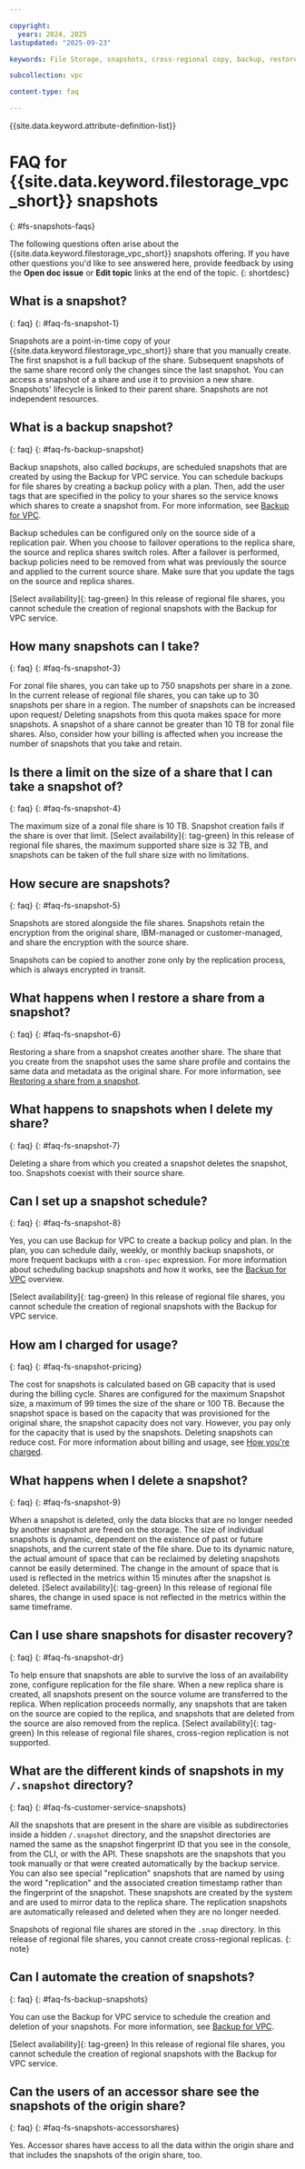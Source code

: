 ```yaml
---

copyright:
  years: 2024, 2025
lastupdated: "2025-09-23"

keywords: File Storage, snapshots, cross-regional copy, backup, restore share

subcollection: vpc

content-type: faq

---
```


{{site.data.keyword.attribute-definition-list}}

# FAQ for {{site.data.keyword.filestorage_vpc_short}} snapshots
{: #fs-snapshots-faqs}

The following questions often arise about the {{site.data.keyword.filestorage_vpc_short}} snapshots offering. If you have other questions you'd like to see answered here, provide feedback by using the **Open doc issue** or **Edit topic** links at the end of the topic.
{: shortdesc}

## What is a snapshot?
{: faq}
{: #faq-fs-snapshot-1}

Snapshots are a point-in-time copy of your {{site.data.keyword.filestorage_vpc_short}} share that you manually create. The first snapshot is a full backup of the share. Subsequent snapshots of the same share record only the changes since the last snapshot. You can access a snapshot of a share and use it to provision a new share. Snapshots' lifecycle is linked to their parent share. Snapshots are not independent resources.

## What is a backup snapshot?
{: faq}
{: #faq-fs-backup-snapshot}

Backup snapshots, also called _backups_, are scheduled snapshots that are created by using the Backup for VPC service. You can schedule backups for file shares by creating a backup policy with a plan. Then, add the user tags that are specified in the policy to your shares so the service knows which shares to create a snapshot from. For more information, see [Backup for VPC](/docs/vpc?topic=vpc-backup-service-about).

Backup schedules can be configured only on the source side of a replication pair. When you choose to failover operations to the replica share, the source and replica shares switch roles. After a failover is performed, backup policies need to be removed from what was previously the source and applied to the current source share. Make sure that you update the tags on the source and replica shares.

[Select availability]{: tag-green} In this release of regional file shares, you cannot schedule the creation of regional snapshots with the Backup for VPC service.

## How many snapshots can I take?
{: faq}
{: #faq-fs-snapshot-3}

For zonal file shares, you can take up to 750 snapshots per share in a zone. In the current release of regional file shares, you can take up to 30 snapshots per share in a region. The number of snapshots can be increased upon request/ Deleting snapshots from this quota makes space for more snapshots. A snapshot of a share cannot be greater than 10 TB for zonal file shares. Also, consider how your billing is affected when you increase the number of snapshots that you take and retain.

## Is there a limit on the size of a share that I can take a snapshot of?
{: faq}
{: #faq-fs-snapshot-4}

The maximum size of a zonal file share is 10 TB. Snapshot creation fails if the share is over that limit. 
[Select availability]{: tag-green} In this release of regional file shares, the maximum supported share size is 32 TB, and snapshots can be taken of the full share size with no limitations. 

## How secure are snapshots?
{: faq}
{: #faq-fs-snapshot-5}

Snapshots are stored alongside the file shares. Snapshots retain the encryption from the original share, IBM-managed or customer-managed, and share the encryption with the source share.

Snapshots can be copied to another zone only by the replication process, which is always encrypted in transit.

## What happens when I restore a share from a snapshot?
{: faq}
{: #faq-fs-snapshot-6}

Restoring a share from a snapshot creates another share. The share that you create from the snapshot uses the same share profile and contains the same data and metadata as the original share. For more information, see [Restoring a share from a snapshot](/docs/vpc?topic=vpc-fs-snapshots-restore).

## What happens to snapshots when I delete my share?
{: faq}
{: #faq-fs-snapshot-7}

Deleting a share from which you created a snapshot deletes the snapshot, too. Snapshots coexist with their source share.

## Can I set up a snapshot schedule?
{: faq}
{: #faq-fs-snapshot-8}

Yes, you can use Backup for VPC to create a backup policy and plan. In the plan, you can schedule daily, weekly, or monthly backup snapshots, or more frequent backups with a `cron-spec` expression. For more information about scheduling backup snapshots and how it works, see the [Backup for VPC](/docs/vpc?topic=vpc-backup-service-about) overview.

[Select availability]{: tag-green} In this release of regional file shares, you cannot schedule the creation of regional snapshots with the Backup for VPC service.

## How am I charged for usage?
{: faq}
{: #faq-fs-snapshot-pricing}

The cost for snapshots is calculated based on GB capacity that is used during the billing cycle. Shares are configured for the maximum Snapshot size, a maximum of 99 times the size of the share or 100 TB. Because the snapshot space is based on the capacity that was provisioned for the original share, the snapshot capacity does not vary. However, you pay only for the capacity that is used by the snapshots. Deleting snapshots can reduce cost. For more information about billing and usage, see [How you're charged](/docs/account?topic=account-charges).

## What happens when I delete a snapshot?
{: faq}
{: #faq-fs-snapshot-9}

When a snapshot is deleted, only the data blocks that are no longer needed by another snapshot are freed on the storage. The size of individual snapshots is dynamic, dependent on the existence of past or future snapshots, and the current state of the file share. Due to its dynamic nature, the actual amount of space that can be reclaimed by deleting snapshots cannot be easily determined. The change in the amount of space that is used is reflected in the metrics within 15 minutes after the snapshot is deleted.
[Select availability]{: tag-green} In this release of regional file shares, the change in used space is not reflected in the metrics within the same timeframe.

## Can I use share snapshots for disaster recovery?
{: faq}
{: #faq-fs-snapshot-dr}

To help ensure that snapshots are able to survive the loss of an availability zone, configure replication for the file share. When a new replica share is created, all snapshots present on the source volume are transferred to the replica. When replication proceeds normally, any snapshots that are taken on the source are copied to the replica, and snapshots that are deleted from the source are also removed from the replica. 
[Select availability]{: tag-green} In this release of regional file shares, cross-region replication is not supported.

## What are the different kinds of snapshots in my `/.snapshot` directory?
{: faq}
{: #faq-fs-customer-service-snapshots}

All the snapshots that are present in the share are visible as subdirectories inside a hidden `/.snapshot` directory, and the snapshot directories are named the same as the snapshot fingerprint ID that you see in the console, from the CLI, or with the API. These snapshots are the snapshots that you took manually or that were created automatically by the backup service. 
You can also see special "replication" snapshots that are named by using the word "replication" and the associated creation timestamp rather than the fingerprint of the snapshot. These snapshots are created by the system and are used to mirror data to the replica share. The replication snapshots are automatically released and deleted when they are no longer needed.

Snapshots of regional file shares are stored in the `.snap` directory. In this release of regional file shares, you cannot create cross-regional replicas.
{: note}

## Can I automate the creation of snapshots?
{: faq}
{: #faq-fs-backup-snapshots}

You can use the Backup for VPC service to schedule the creation and deletion of your snapshots. For more information, see [Backup for VPC](/docs/vpc?topic=vpc-backup-service-about).

[Select availability]{: tag-green} In this release of regional file shares, you cannot schedule the creation of regional snapshots with the Backup for VPC service.

## Can the users of an accessor share see the snapshots of the origin share?
{: faq}
{: #faq-fs-snapshots-accessorshares}

Yes. Accessor shares have access to all the data within the origin share and that includes the snapshots of the origin share, too.
